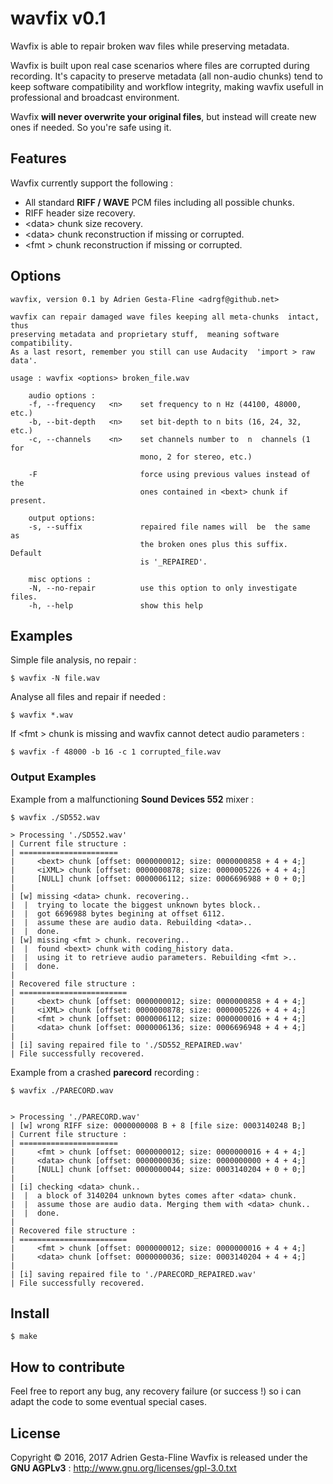 wavfix v0.1
===

Wavfix is able to repair broken wav files while preserving metadata.

Wavfix is built upon real case scenarios where files are corrupted during recording. It's capacity to preserve metadata (all non-audio chunks) tend to keep software compatibility and workflow integrity, making wavfix usefull in professional and broadcast environment.

Wavfix __will never overwrite your original files__, but instead will create new ones if needed. So you're safe using it.

## Features
Wavfix currently support the following :

* All standard __RIFF / WAVE__ PCM files including all possible chunks.
* RIFF header size recovery.
* &lt;data&gt; chunk size recovery.
* &lt;data&gt; chunk reconstruction if missing or corrupted.
* &lt;fmt &gt; chunk reconstruction if missing or corrupted.


## Options

```
wavfix, version 0.1 by Adrien Gesta-Fline <adrgf@github.net>

wavfix can repair damaged wave files keeping all meta-chunks  intact,  thus
preserving metadata and proprietary stuff,  meaning software compatibility.
As a last resort, remember you still can use Audacity  'import > raw data'.

usage : wavfix <options> broken_file.wav

    audio options :
	-f, --frequency   <n>    set frequency to n Hz (44100, 48000, etc.)
	-b, --bit-depth   <n>    set bit-depth to n bits (16, 24, 32, etc.)
	-c, --channels    <n>    set channels number to  n  channels (1 for
                             mono, 2 for stereo, etc.)

	-F                       force using previous values instead of the
	                         ones contained in <bext> chunk if present.

    output options:
	-s, --suffix             repaired file names will  be  the same  as
                             the broken ones plus this suffix.  Default
                             is '_REPAIRED'.

    misc options :
	-N, --no-repair          use this option to only investigate files.
	-h, --help               show this help
```

## Examples

Simple file analysis, no repair :

```
$ wavfix -N file.wav
```
Analyse all files and repair if needed :

```
$ wavfix *.wav
```
If &lt;fmt &gt; chunk is missing and wavfix cannot detect audio parameters :

```
$ wavfix -f 48000 -b 16 -c 1 corrupted_file.wav
```

### Output Examples
Example from a malfunctioning __Sound Devices 552__ mixer :
```
$ wavfix ./SD552.wav

> Processing './SD552.wav' 
| Current file structure :
| ======================
|     <bext> chunk [offset: 0000000012; size: 0000000858 + 4 + 4;] 
|     <iXML> chunk [offset: 0000000878; size: 0000005226 + 4 + 4;] 
|     [NULL] chunk [offset: 0000006112; size: 0006696988 + 0 + 0;] 
|
| [w] missing <data> chunk. recovering.. 
|  |  trying to locate the biggest unknown bytes block..
|  |  got 6696988 bytes begining at offset 6112.
|  |  assume these are audio data. Rebuilding <data>..
|  |  done.
| [w] missing <fmt > chunk. recovering.. 
|  |  found <bext> chunk with coding_history data.
|  |  using it to retrieve audio parameters. Rebuilding <fmt >..
|  |  done.
|
| Recovered file structure :
| ========================
|     <bext> chunk [offset: 0000000012; size: 0000000858 + 4 + 4;] 
|     <iXML> chunk [offset: 0000000878; size: 0000005226 + 4 + 4;] 
|     <fmt > chunk [offset: 0000006112; size: 0000000016 + 4 + 4;] 
|     <data> chunk [offset: 0000006136; size: 0006696948 + 4 + 4;]
|
| [i] saving repaired file to './SD552_REPAIRED.wav'
| File successfully recovered.

```

Example from a crashed __parecord__ recording :
```
$ wavfix ./PARECORD.wav 


> Processing './PARECORD.wav' 
| [w] wrong RIFF size: 0000000008 B + 8 [file size: 0003140248 B;]
| Current file structure :
| ======================
|     <fmt > chunk [offset: 0000000012; size: 0000000016 + 4 + 4;] 
|     <data> chunk [offset: 0000000036; size: 0000000000 + 4 + 4;] 
|     [NULL] chunk [offset: 0000000044; size: 0003140204 + 0 + 0;] 
|
| [i] checking <data> chunk.. 
|  |  a block of 3140204 unknown bytes comes after <data> chunk.
|  |  assume those are audio data. Merging them with <data> chunk..
|  |  done.
|
| Recovered file structure :
| ========================
|     <fmt > chunk [offset: 0000000012; size: 0000000016 + 4 + 4;] 
|     <data> chunk [offset: 0000000036; size: 0003140204 + 4 + 4;]
|
| [i] saving repaired file to './PARECORD_REPAIRED.wav'
| File successfully recovered.
```

## Install

```
$ make
```

## How to contribute

Feel free to report any bug, any recovery failure (or success !) so i can adapt the code to some eventual special cases.

## License
Copyright © 2016, 2017 Adrien Gesta-Fline 
Wavfix is released under the __GNU AGPLv3__ : http://www.gnu.org/licenses/gpl-3.0.txt
